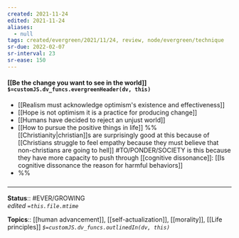 ```yaml
---
created: 2021-11-24 
edited: 2021-11-24
aliases:
  - null
tags: created/evergreen/2021/11/24, review, node/evergreen/technique 
sr-due: 2022-02-07
sr-interval: 23
sr-ease: 150
---
```


#### [[Be the change you want to see in the world]] `$=customJS.dv_funcs.evergreenHeader(dv, this)`

- [[Realism must acknowledge optimism's existence and effectiveness]]
- [[Hope is not optimism it is a practice for producing change]]
- [[Humans have decided to reject an unjust world]]
- [[How to pursue the positive things in life]]
%%
[[Christianity|christian]]s are surprisingly good at this because of [[Christians struggle to feel empathy because they must believe that non-christians are going to hell]] #TO/PONDER/SOCIETY is this because they have more capacity to push through [[cognitive dissonance]]: [[Is cognitive dissonance the reason for harmful behaviors]]
- %%

### <hr class="footnote"/>

**Status**:: #EVER/GROWING   
*edited `=this.file.mtime`*

**Topics**:: [[human advancement]], [[self-actualization]], [[morality]], [[Life principles]]
*`$=customJS.dv_funcs.outlinedIn(dv, this)`*
